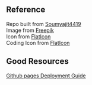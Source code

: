 ## Reference 
Repo built from [Soumyajit4419](https://github.com/soumyajit4419/Portfolio) <br>
Image from [Freepik]("https://www.freepik.com/free-vector/programmer-working-web-development-code-engineer-programming-python-php-java-script-computer_14723886.htm#fromView=search&page=1&position=7&uuid=13faa532-329e-4260-be10-eb10991008bb") <br>
Icon from [FlatIcon](https://www.flaticon.com/free-icons/full-stack) <br>
Coding Icon from [FlatIcon](https://www.flaticon.com/free-icons/coding) <br>

## Good Resources 
[Github pages Deployment Guide](https://www.linkedin.com/pulse/deploy-your-react-app-using-github-pages-hasibul-islam/)